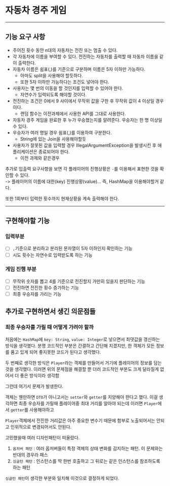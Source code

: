 # 자동차 경주 게임

---
## 기능 요구 사항
- 주어진 횟수 동안 n대의 자동차는 전진 또는 멈출 수 있다.
- 각 자동차에 이름을 부여할 수 있다. 전진하는 자동차를 출력할 때 자동차 이름을 같이 출력한다.
- 자동차 이름은 쉼표(,)를 기준으로 구분하며 이름은 5자 이하만 가능하다.
  - 아마도 split을 사용해야 할듯하다.
  - 또한 5자 이하만 가능하다는 조건도 넣어야 한다.
- 사용자는 몇 번의 이동을 할 것인지를 입력할 수 있어야 한다.
  - 자연수가 입력되도록 해야할 것이다.
- 전진하는 조건은 0에서 9 사이에서 무작위 값을 구한 후 무작위 값이 4 이상일 경우이다.
  - 랜덤 함수는 이전과제에서 사용한 API를 그대로 사용한다.
- 자동차 경주 게임을 완료한 후 누가 우승했는지를 알려준다. 우승자는 한 명 이상일 수 있다.
- 우승자가 여러 명일 경우 쉼표(,)를 이용하여 구분한다.
  - String에 있는 Join을 사용해야할듯
- 사용자가 잘못된 값을 입력할 경우 IllegalArgumentException을 발생시킨 후 애플리케이션은 종료되어야 한다.
  - 이전 과제와 같은경우

추가로 입출력 요구사항을 보면
각 플레이어의 진행상황은 `-`를 이용해서 표현한 것을 확인할 수 있다.   
-> 플레이어의 이름에 대한(key) 진행상황(value)... 즉, HashMap을 이용해야할거 같다.

또한 1회부터 입력한 횟수까지 현재상황을 계속 출력해야 한다.

---
## 구현해야할 기능

### 입력부분
- [ ] `,`기준으로 분리하고 분리된 문자열이 5자 이하인지 확인하는 기능
- [ ] 시도 횟수는 자연수로 입력받도록 하는 기능

### 게임 진행 부분
- [ ] 무작위 숫자를 뽑고 4를 기준으로 전진할지 가만히 있을지 판단하는 기능
- [ ] 전진하면 전진한 횟수 증가하는 기능
- [ ] 최종 우승자를 가리는 기능

## 추가로 구현하면서 생긴 의문점들
### 최종 우승자를 가릴 때 어떻게 가려야 할까
처음에는 `HashMap`에 `key: String`, `value: Integer`로 넣으면서 최댓값을 갱신하는 방식을 생각했다.
분명 코드적인 부분은 간결하고 간단해 지겠지만, 한 객체가 모든 정보를 품고 있게 되어 좋지못한 코드가 된다고 생각했다.

두 번째로 생각한 방식은 `Player`라는 객체를 만들어서 거기에 플레이어의 정보를 담는것을 생각했다.
이러면 위의 문제점을 해결할 뿐 더러 코드적인 부분도 크게 달라질게 없어서 더 좋은 방식이라 생각함

그런데 여기서 문제가 발생한다.

객체는 웬만하면 `DTO`가 아니고서는 `setter`와 `getter`를 지양해야 한다고 했다.
이걸 생각하면 최종 우승자를 가릴때 플레이어중 최대 거리를 알아야 되는데
이러면 `Player`에서 `getter`를 사용해야하고   

`Player`객체에서 전진한 거리값은 아주 중요한 변수기 때문에 함부로 노출되어서는 안되고 인위적으로 변경되어서도 안된다.

고민했을때 여러 디자인패턴이 떠올랐다.
1. `옵저버 패턴` : 여러 옵저버들이 특정 객체의 상태 변화를 감지하는 패턴. 이 문제와는 반대의 경우라 패스
2. `싱글턴 패턴` : 인스턴스를 딱 한번 호출하고 그 뒤로는 같은 인스턴스를 참조하도록 하는 패턴

`싱글턴 패턴`이 생각한 부분와 일치해 이것으로 결정하게 되었다.